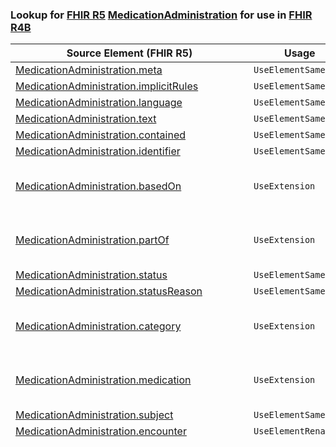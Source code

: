 ### Lookup for [FHIR R5](https://hl7.org/fhir/R5/) [MedicationAdministration](https://hl7.org/fhir/R5/MedicationAdministration.html) for use in [FHIR R4B](https://hl7.org/fhir/R4B/)

| Source Element (FHIR R5) | Usage | Target |
| -------------- | ----- | ------ |
| [MedicationAdministration.meta](https://hl7.org/fhir/R5/MedicationAdministration.html#resource) | `UseElementSameName` | [MedicationAdministration.meta](https://hl7.org/fhir/R4B/MedicationAdministration.html#resource) |
| [MedicationAdministration.implicitRules](https://hl7.org/fhir/R5/MedicationAdministration.html#resource) | `UseElementSameName` | [MedicationAdministration.implicitRules](https://hl7.org/fhir/R4B/MedicationAdministration.html#resource) |
| [MedicationAdministration.language](https://hl7.org/fhir/R5/MedicationAdministration.html#resource) | `UseElementSameName` | [MedicationAdministration.language](https://hl7.org/fhir/R4B/MedicationAdministration.html#resource) |
| [MedicationAdministration.text](https://hl7.org/fhir/R5/MedicationAdministration.html#resource) | `UseElementSameName` | [MedicationAdministration.text](https://hl7.org/fhir/R4B/MedicationAdministration.html#resource) |
| [MedicationAdministration.contained](https://hl7.org/fhir/R5/MedicationAdministration.html#resource) | `UseElementSameName` | [MedicationAdministration.contained](https://hl7.org/fhir/R4B/MedicationAdministration.html#resource) |
| [MedicationAdministration.identifier](https://hl7.org/fhir/R5/MedicationAdministration.html#resource) | `UseElementSameName` | [MedicationAdministration.identifier](https://hl7.org/fhir/R4B/MedicationAdministration.html#resource) |
| [MedicationAdministration.basedOn](https://hl7.org/fhir/R5/MedicationAdministration.html#resource) | `UseExtension` | [http://hl7.org/fhir/5.0/StructureDefinition/extension-MedicationAdministration.basedOn](StructureDefinition-ext-R5-MedicationAdministration.basedOn.html) |
| [MedicationAdministration.partOf](https://hl7.org/fhir/R5/MedicationAdministration.html#resource) | `UseExtension` | [http://hl7.org/fhir/5.0/StructureDefinition/extension-MedicationAdministration.partOf](StructureDefinition-ext-R5-MedicationAdministration.partOf.html) |
| [MedicationAdministration.status](https://hl7.org/fhir/R5/MedicationAdministration.html#resource) | `UseElementSameName` | [MedicationAdministration.status](https://hl7.org/fhir/R4B/MedicationAdministration.html#resource) |
| [MedicationAdministration.statusReason](https://hl7.org/fhir/R5/MedicationAdministration.html#resource) | `UseElementSameName` | [MedicationAdministration.statusReason](https://hl7.org/fhir/R4B/MedicationAdministration.html#resource) |
| [MedicationAdministration.category](https://hl7.org/fhir/R5/MedicationAdministration.html#resource) | `UseExtension` | [http://hl7.org/fhir/5.0/StructureDefinition/extension-MedicationAdministration.category](StructureDefinition-ext-R5-MedicationAdministration.category.html) |
| [MedicationAdministration.medication](https://hl7.org/fhir/R5/MedicationAdministration.html#resource) | `UseExtension` | [http://hl7.org/fhir/5.0/StructureDefinition/extension-MedicationAdministration.medication](StructureDefinition-ext-R5-MedicationAdministration.medication.html) |
| [MedicationAdministration.subject](https://hl7.org/fhir/R5/MedicationAdministration.html#resource) | `UseElementSameName` | [MedicationAdministration.subject](https://hl7.org/fhir/R4B/MedicationAdministration.html#resource) |
| [MedicationAdministration.encounter](https://hl7.org/fhir/R5/MedicationAdministration.html#resource) | `UseElementRenamed` | [MedicationAdministration.context](https://hl7.org/fhir/R4B/MedicationAdministration.html#resource) |
| [MedicationAdministration.supportingInformation](https://hl7.org/fhir/R5/MedicationAdministration.html#resource) | `UseElementSameName` | [MedicationAdministration.supportingInformation](https://hl7.org/fhir/R4B/MedicationAdministration.html#resource) |
| [MedicationAdministration.occurence[x]](https://hl7.org/fhir/R5/MedicationAdministration.html#resource) | `UseExtension` | [http://hl7.org/fhir/5.0/StructureDefinition/extension-MedicationAdministration.occurence](StructureDefinition-ext-R5-MedicationAdministration.occurence.html) |
| [MedicationAdministration.recorded](https://hl7.org/fhir/R5/MedicationAdministration.html#resource) | `UseExtension` | [http://hl7.org/fhir/5.0/StructureDefinition/extension-MedicationAdministration.recorded](StructureDefinition-ext-R5-MedicationAdministration.recorded.html) |
| [MedicationAdministration.isSubPotent](https://hl7.org/fhir/R5/MedicationAdministration.html#resource) | `UseExtension` | [http://hl7.org/fhir/5.0/StructureDefinition/extension-MedicationAdministration.isSubPotent](StructureDefinition-ext-R5-MedicationAdministration.isSubPotent.html) |
| [MedicationAdministration.subPotentReason](https://hl7.org/fhir/R5/MedicationAdministration.html#resource) | `UseExtension` | [http://hl7.org/fhir/5.0/StructureDefinition/extension-MedicationAdministration.subPotentReason](StructureDefinition-ext-R5-MedicationAdministration.subPotentReason.html) |
| [MedicationAdministration.performer](https://hl7.org/fhir/R5/MedicationAdministration.html#resource) | `UseElementSameName` | [MedicationAdministration.performer](https://hl7.org/fhir/R4B/MedicationAdministration.html#resource) |
| [MedicationAdministration.performer.function](https://hl7.org/fhir/R5/MedicationAdministration.html#resource) | `UseElementSameName` | [MedicationAdministration.performer.function](https://hl7.org/fhir/R4B/MedicationAdministration.html#resource) |
| [MedicationAdministration.performer.actor](https://hl7.org/fhir/R5/MedicationAdministration.html#resource) | `UseExtension` | [http://hl7.org/fhir/5.0/StructureDefinition/extension-MedicationAdministration.performer.actor](StructureDefinition-ext-R5-MA.pe.actor.html) |
| [MedicationAdministration.reason](https://hl7.org/fhir/R5/MedicationAdministration.html#resource) | `UseExtension` | [http://hl7.org/fhir/5.0/StructureDefinition/extension-MedicationAdministration.reason](StructureDefinition-ext-R5-MedicationAdministration.reason.html) |
| [MedicationAdministration.request](https://hl7.org/fhir/R5/MedicationAdministration.html#resource) | `UseElementSameName` | [MedicationAdministration.request](https://hl7.org/fhir/R4B/MedicationAdministration.html#resource) |
| [MedicationAdministration.device](https://hl7.org/fhir/R5/MedicationAdministration.html#resource) | `UseExtension` | [http://hl7.org/fhir/5.0/StructureDefinition/extension-MedicationAdministration.device](StructureDefinition-ext-R5-MedicationAdministration.device.html) |
| [MedicationAdministration.note](https://hl7.org/fhir/R5/MedicationAdministration.html#resource) | `UseElementSameName` | [MedicationAdministration.note](https://hl7.org/fhir/R4B/MedicationAdministration.html#resource) |
| [MedicationAdministration.dosage](https://hl7.org/fhir/R5/MedicationAdministration.html#resource) | `UseElementSameName` | [MedicationAdministration.dosage](https://hl7.org/fhir/R4B/MedicationAdministration.html#resource) |
| [MedicationAdministration.dosage.text](https://hl7.org/fhir/R5/MedicationAdministration.html#resource) | `UseElementSameName` | [MedicationAdministration.dosage.text](https://hl7.org/fhir/R4B/MedicationAdministration.html#resource) |
| [MedicationAdministration.dosage.site](https://hl7.org/fhir/R5/MedicationAdministration.html#resource) | `UseElementSameName` | [MedicationAdministration.dosage.site](https://hl7.org/fhir/R4B/MedicationAdministration.html#resource) |
| [MedicationAdministration.dosage.route](https://hl7.org/fhir/R5/MedicationAdministration.html#resource) | `UseElementSameName` | [MedicationAdministration.dosage.route](https://hl7.org/fhir/R4B/MedicationAdministration.html#resource) |
| [MedicationAdministration.dosage.method](https://hl7.org/fhir/R5/MedicationAdministration.html#resource) | `UseElementSameName` | [MedicationAdministration.dosage.method](https://hl7.org/fhir/R4B/MedicationAdministration.html#resource) |
| [MedicationAdministration.dosage.dose](https://hl7.org/fhir/R5/MedicationAdministration.html#resource) | `UseElementSameName` | [MedicationAdministration.dosage.dose](https://hl7.org/fhir/R4B/MedicationAdministration.html#resource) |
| [MedicationAdministration.dosage.rate[x]](https://hl7.org/fhir/R5/MedicationAdministration.html#resource) | `UseElementSameName` | [MedicationAdministration.dosage.rate[x]](https://hl7.org/fhir/R4B/MedicationAdministration.html#resource) |
| [MedicationAdministration.eventHistory](https://hl7.org/fhir/R5/MedicationAdministration.html#resource) | `UseElementSameName` | [MedicationAdministration.eventHistory](https://hl7.org/fhir/R4B/MedicationAdministration.html#resource) |
